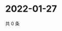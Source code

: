 # 2022-01-27

共 0 条

<!-- BEGIN WEIBO -->
<!-- 最后更新时间 Thu Jan 27 2022 08:32:00 GMT+0800 (China Standard Time) -->

<!-- END WEIBO -->
